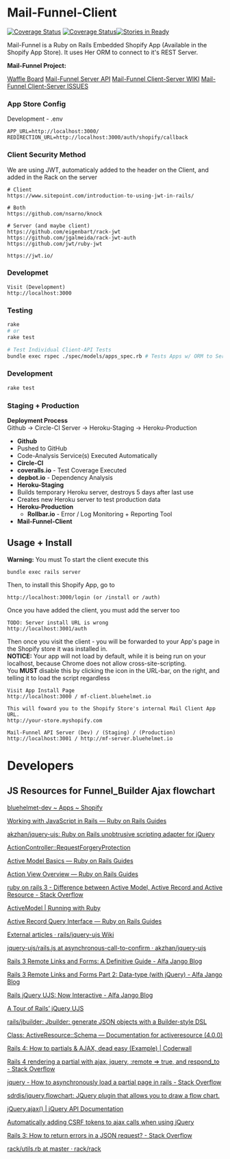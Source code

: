 # Mail-Funnel-Client
[![Coverage Status](https://circleci.com/gh/vaskaloidis/mail-funnel-server-api.svg?style=shield&circle-token=:circle-token)](https://circleci.com/gh/vaskaloidis/mail-funnel-server-api.svg?style=shield&circle-token=:circle-token) [![Coverage Status](https://coveralls.io/repos/github/vaskaloidis/mail-funnel-server-api/badge.svg?branch=master)](https://coveralls.io/github/vaskaloidis/mail-funnel-server-api?branch=master)[![Stories in Ready](https://badge.waffle.io/vaskaloidis/mail-funnel-client.svg?label=ready&title=Ready)](http://waffle.io/vaskaloidis/mail-funnel-client)

Mail-Funnel is a Ruby on Rails Embedded Shopify App (Available in the Shopify App Store). It uses Her ORM to connect to it's REST Server.


**Mail-Funnel Project:**  
  
[Waffle Board](https://waffle.io/vaskaloidis/mail-funnel-client)
[Mail-Funnel Server API](https://github.com/vaskaloidis/mail-funnel-server-api)
[Mail-Funnel Client-Server WIKI](https://github.com/vaskaloidis/mail-funnel-client/wiki)
[Mail-Funnel Client-Server ISSUES](https://github.com/vaskaloidis/mail-funnel-client/issues)


### App Store Config
Development - .env
```
APP_URL=http://localhost:3000/
REDIRECTION_URL=http://localhost:3000/auth/shopify/callback
```

### Client Security Method  
We are using JWT, automaticaly added to the header on the Client, and added in the Rack on the server

```
# Client
https://www.sitepoint.com/introduction-to-using-jwt-in-rails/

# Both
https://github.com/nsarno/knock

# Server (and maybe client)
https://github.com/eigenbart/rack-jwt
https://github.com/jgalmeida/rack-jwt-auth
https://github.com/jwt/ruby-jwt

https://jwt.io/

```

### Developmet

```
Visit (Development)
http://localhost:3000 
```

### Testing

```bash
rake
# or
rake test

# Test Individual Client-API Tests
bundle exec rspec ./spec/models/apps_spec.rb # Tests Apps w/ ORM to Server-API
```
### Development
```bash
rake test
```

### Staging + Production

**Deployment Process**  
Github -> Circle-CI Server -> Heroku-Staging -> Heroku-Production

- **Github**
 - Pushed to GitHub
 - Code-Analysis Service(s) Executed Automatically
- **Circle-CI**
 - **coveralls.io** - Test Coverage Executed
 - **depbot.io** - Dependency Analysis  
- **Heroku-Staging**  
 - Builds temporary Heroku server, destroys 5 days after last use  
 - Creates new Heroku server to test production data
- **Heroku-Production**
  - **Rollbar.io** - Error / Log Monitoring + Reporting Tool
- **Mail-Funnel-Client**

## Usage + Install

**Warning:** You must
To start the client execute this

```
bundle exec rails server
```

Then, to install this Shopify App, go to 

```
http://localhost:3000/login (or /install or /auth)
```

Once you have added the client, you must add the server too

```
TODO: Server install URL is wrong
http://localhost:3001/auth
```

Then once you visit the client - you will be forwarded to your App's page in the Shopify store it was installed in.   
**NOTICE:** Your app will not load by default, while it is being run on your localhost, because Chrome does not allow cross-site-scripting.   
You **MUST** disable this by clicking the icon in the URL-bar, on the right, and telling it to load the script regardless

```
Visit App Install Page
http://localhost:3000 / mf-client.bluehelmet.io 

This will foward you to the Shopify Store's internal Mail Client App URL.
http://your-store.myshopify.com

Mail-Funnel API Server (Dev) / (Staging) / (Production)
http://localhost:3001 / http://mf-server.bluehelmet.io

```

# Developers


## JS Resources for Funnel_Builder Ajax flowchart 
[bluehelmet-dev ~ Apps ~ Shopify](https://bluehelmet-dev.myshopify.com/admin/apps/mail-funnel-client/?hmac=6a7cd818ca18817a2204d029ac7d431291dbb27f12dd5f1758dfb326c38042a6&protocol=https%3A%2F%2F&shop=bluehelmet-dev.myshopify.com&timestamp=1482477282)  

[Working with JavaScript in Rails — Ruby on Rails Guides](http://guides.rubyonrails.org/working_with_javascript_in_rails.html)  

[akzhan/jquery-ujs: Ruby on Rails unobtrusive scripting adapter for jQuery](chrome-extension://klbibkeccnjlkjkiokjodocebajanakg/suspended.html#uri=https://github.com/akzhan/jquery-ujs/tree/asynchronous-call-to-confirm)  

[ActionController::RequestForgeryProtection](chrome-extension://klbibkeccnjlkjkiokjodocebajanakg/suspended.html#uri=http://api.rubyonrails.org/classes/ActionController/RequestForgeryProtection.html#method-i-verify_authenticity_token)  

[Active Model Basics — Ruby on Rails Guides](chrome-extension://klbibkeccnjlkjkiokjodocebajanakg/suspended.html#uri=http://guides.rubyonrails.org/active_model_basics.html#serialization)  

[Action View Overview — Ruby on Rails Guides](chrome-extension://klbibkeccnjlkjkiokjodocebajanakg/suspended.html#uri=http://guides.rubyonrails.org/action_view_overview.html#formhelper)  

[ruby on rails 3 - Difference between Active Model, Active Record and Active Resource - Stack Overflow](chrome-extension://klbibkeccnjlkjkiokjodocebajanakg/suspended.html#uri=http://stackoverflow.com/questions/12653296/difference-between-active-model-active-record-and-active-resource)  

[ActiveModel | Running with Ruby](chrome-extension://klbibkeccnjlkjkiokjodocebajanakg/suspended.html#uri=http://mensfeld.pl/tag/activemodel/)  

[Active Record Query Interface — Ruby on Rails Guides](chrome-extension://klbibkeccnjlkjkiokjodocebajanakg/suspended.html#uri=http://guides.rubyonrails.org/active_record_querying.html#existence-of-objects)  

[External articles · rails/jquery-ujs Wiki](chrome-extension://klbibkeccnjlkjkiokjodocebajanakg/suspended.html#uri=https://github.com/rails/jquery-ujs/wiki/External-articles)  

[jquery-ujs/rails.js at asynchronous-call-to-confirm · akzhan/jquery-ujs](chrome-extension://klbibkeccnjlkjkiokjodocebajanakg/suspended.html#uri=https://github.com/akzhan/jquery-ujs/blob/asynchronous-call-to-confirm/src/rails.js)  

[Rails 3 Remote Links and Forms: A Definitive Guide - Alfa Jango Blog](chrome-extension://klbibkeccnjlkjkiokjodocebajanakg/suspended.html#uri=https://www.alfajango.com/blog/rails-3-remote-links-and-forms/)  

[Rails 3 Remote Links and Forms Part 2: Data-type (with jQuery) - Alfa Jango Blog](chrome-extension://klbibkeccnjlkjkiokjodocebajanakg/suspended.html#uri=https://www.alfajango.com/blog/rails-3-remote-links-and-forms-data-type-with-jquery/)  

[Rails jQuery UJS: Now Interactive - Alfa Jango Blog](chrome-extension://klbibkeccnjlkjkiokjodocebajanakg/suspended.html#uri=https://www.alfajango.com/blog/rails-jquery-ujs-now-interactive/)  

[A Tour of Rails’ jQuery UJS](chrome-extension://klbibkeccnjlkjkiokjodocebajanakg/suspended.html#uri=https://robots.thoughtbot.com/a-tour-of-rails-jquery-ujs)  

[rails/jbuilder: Jbuilder: generate JSON objects with a Builder-style DSL](chrome-extension://klbibkeccnjlkjkiokjodocebajanakg/suspended.html#uri=https://github.com/rails/jbuilder)  

[Class: ActiveResource::Schema — Documentation for activeresource (4.0.0)](chrome-extension://klbibkeccnjlkjkiokjodocebajanakg/suspended.html#uri=http://www.rubydoc.info/gems/activeresource/4.0.0/ActiveResource/Schema)  

[Rails 4: How to partials & AJAX, dead easy (Example) | Coderwall](chrome-extension://klbibkeccnjlkjkiokjodocebajanakg/suspended.html#uri=https://coderwall.com/p/kqb3xq/rails-4-how-to-partials-ajax-dead-easy)  

[Rails 4 rendering a partial with ajax, jquery, :remote => true, and respond_to - Stack Overflow](chrome-extension://klbibkeccnjlkjkiokjodocebajanakg/suspended.html#uri=http://stackoverflow.com/questions/26808696/rails-4-rendering-a-partial-with-ajax-jquery-remote-true-and-respond-to)  

[jquery - How to asynchronously load a partial page in rails - Stack Overflow](chrome-extension://klbibkeccnjlkjkiokjodocebajanakg/suspended.html#uri=http://stackoverflow.com/questions/6701623/how-to-asynchronously-load-a-partial-page-in-rails)  

[sdrdis/jquery.flowchart: JQuery plugin that allows you to draw a flow chart.](chrome-extension://klbibkeccnjlkjkiokjodocebajanakg/suspended.html#uri=https://github.com/sdrdis/jquery.flowchart)  

[jQuery.ajax() | jQuery API Documentation](chrome-extension://klbibkeccnjlkjkiokjodocebajanakg/suspended.html#uri=http://api.jquery.com/jquery.ajax/)  

[Automatically adding CSRF tokens to ajax calls when using jQuery](chrome-extension://klbibkeccnjlkjkiokjodocebajanakg/suspended.html#uri=http://erlend.oftedal.no/blog/?blogid=118)  

[Rails 3: How to return errors in a JSON request? - Stack Overflow](chrome-extension://klbibkeccnjlkjkiokjodocebajanakg/suspended.html#uri=http://stackoverflow.com/questions/6004536/rails-3-how-to-return-errors-in-a-json-request)  

[rack/utils.rb at master · rack/rack](chrome-extension://klbibkeccnjlkjkiokjodocebajanakg/suspended.html#uri=https://github.com/rack/rack/blob/master/lib/rack/utils.rb#L539)  


